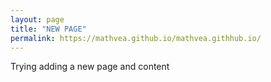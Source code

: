 ```yaml
---
layout: page
title: "NEW PAGE"
permalink: https://mathvea.github.io/mathvea.githhub.io/
---
```


Trying adding a new page and content
